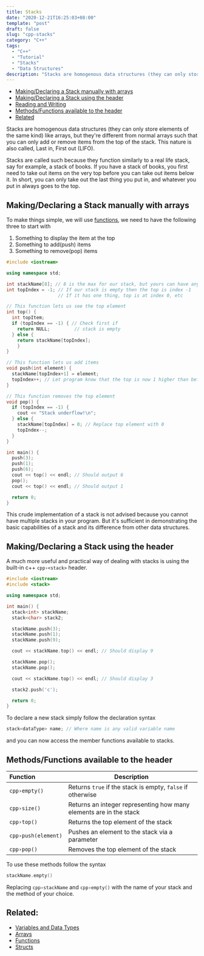 ```yaml
---
title: Stacks 
date: "2020-12-21T16:25:03+08:00"
template: "post"
draft: false 
slug: "cpp-stacks"
category: "C++"
tags:
  - "C++"
  - "Tutorial"
  - "Stacks"
  - "Data Structures"
description: "Stacks are homogenous data structures (they can only store elements of the same kind) like arrays, but they're different from normal arrays such that you can only add or remove items from the top of the stack. This nature is also called, Last in, First out (LIFO)"
---
```


- [Making/Declaring a Stack manually with arrays](#makingdeclaring-a-stack-manually-with-arrays)
- [Making/Declaring a Stack using the <stack> header](#makingdeclaring-a-stack-using-the-stack-header)
- [Reading and Writing](#usage)
- [Methods/Functions available to the <stack> header](#methodfunctions-available-to-the-stack-header)
- [Related](#related)

Stacks are homogenous data structures (they can only store elements of the same kind) like arrays, but they're different from normal arrays such that you can only add or remove items from the top of the stack. This nature is also called, Last in, First out (LIFO).

Stacks are called such because they function similarly to a real life stack, say for example, a stack of books. If you have a stack of books, you first need to take out items on the very top before you can take out items below it. In short, you can only take out the last thing you put in, and whatever you put in always goes to the top.

## Making/Declaring a Stack manually with arrays

To make things simple, we will use [functions](/posts/cpp-functions), we need to have the following three to start with

1. Something to display the item at the top
2. Something to add(push) items
3. Something to remove(pop) items

```cpp
#include <iostream>

using namespace std;

int stackName[8]; // 8 is the max for our stack, but yours can have any
int topIndex = -1; // If our stack is empty then the top is index -1
                   // If it has one thing, top is at index 0, etc

// This function lets us see the top element
int top() {
  int topItem;
  if (topIndex == -1) { // Check first if
    return NULL;         // stack is empty
  } else {
    return stackName[topIndex];
    }
}

// This function lets us add items
void push(int element) {
  stackName[topIndex+1] = element;
  topIndex++; // Let program know that the top is now 1 higher than before
}

// This function removes the top element
void pop() {
  if (topIndex == -1) {
    cout << "Stack underflow!\n";
  } else {
    stackName[topIndex] = 0; // Replace top element with 0
    topIndex--;
  }
}

int main() {
  push(3);
  push(1);
  push(6);
  cout << top() << endl; // Should output 6
  pop();
  cout << top() << endl; // Should output 1

  return 0;
}
```

This crude implementation of a stack is not advised because you cannot have multiple stacks in your program. But it's sufficient in demonstrating the basic capabilities of a stack and its difference from other data structures.

## Making/Declaring a Stack using the <stack> header

A much more useful and practical way of dealing with stacks is using the built-in c++ `cpp›<stack>` header.

```cpp
#include <iostream>
#include <stack>

using namespace std;

int main() {
  stack<int> stackName;
  stack<char> stack2;

  stackName.push(3);
  stackName.push(1);
  stackName.push(9);

  cout << stackName.top() << endl; // Should display 9

  stackName.pop();
  stackName.pop();

  cout << stackName.top() << endl; // Should display 3

  stack2.push('c');

  return 0;
}
```

To declare a new stack simply follow the declaration syntax

```cpp
stack<dataType> name; // Where name is any valid variable name
```

and you can now access the member functions available to stacks.

## Methods/Functions available to the <stack> header

| Function | Description |
| :--------|------------ |
| `cpp›empty()`  | Returns `true` if the stack is empty, `false` if otherwise |
| `cpp›size()`   | Returns an integer representing how many elements are in the stack|
| `cpp›top()`    | Returns the top element of the stack |
| `cpp›push(element)` | Pushes an element to the stack via a parameter |
| `cpp›pop()` | Removes the top element of the stack |

To use these methods follow the syntax

```cpp
stackName.empty()
```

Replacing `cpp›stackName` and `cpp›empty()` with the name of your stack and the method of your choice.

## Related:

- [Variables and Data Types](/posts/cpp-variables)
- [Arrays](/posts/cpp-arrays)
- [Functions](/posts/cpp-functions)
- [Structs](/posts/cpp-structs)
